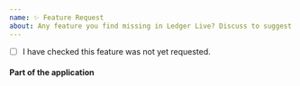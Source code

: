 ```yaml
---
name: ✨ Feature Request
about: Any feature you find missing in Ledger Live? Discuss to suggest feature requests. For crypto asset support, please read Issue 1650.
---
```


- [ ] I have checked this feature was not yet requested.

<!-- DESCRIPTION: Explain precisely what is the feature about. One topic at a time. use more issues if needed -->

#### Part of the application

<!-- what part of the application would be impacted by this feature? -->
